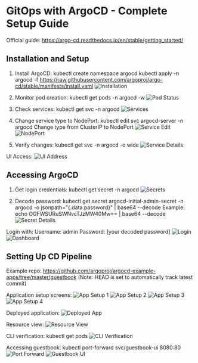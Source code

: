 # GitOps with ArgoCD - Complete Setup Guide

Official guide: https://argo-cd.readthedocs.io/en/stable/getting_started/

## Installation and Setup

1. Install ArgoCD:
kubectl create namespace argocd
kubectl apply -n argocd -f https://raw.githubusercontent.com/argoproj/argo-cd/stable/manifests/install.yaml
![Installation](https://github.com/user-attachments/assets/97ad22ee-2a5f-4d49-ac19-41602439007e)

2. Monitor pod creation:
kubectl get pods -n argocd -w
![Pod Status](https://github.com/user-attachments/assets/53abd950-5854-4a89-b6d1-3c2caf8093e6)

3. Check services:
kubectl get svc -n argocd
![Services](https://github.com/user-attachments/assets/8a80893d-993a-4db6-9eba-53440b4fe93d)

4. Change service type to NodePort:
kubectl edit svc argocd-server -n argocd
Change type from ClusterIP to NodePort
![Service Edit](https://github.com/user-attachments/assets/d02322c6-528c-42ad-a1c6-79ca02a9d557)
![NodePort](https://github.com/user-attachments/assets/a68b6ffe-883f-4aad-a51e-4e3a80a7827b)

5. Verify changes:
kubectl get svc -n argocd -o wide
![Service Details](https://github.com/user-attachments/assets/3f29250d-64ad-40c2-b459-19729f636836)

UI Access:
![UI Address](https://github.com/user-attachments/assets/e1352639-7a60-4a46-ad4b-f96836363e16)

## Accessing ArgoCD

1. Get login credentials:
kubectl get secret -n argocd
![Secrets](https://github.com/user-attachments/assets/56e3d7b2-193c-438f-9d68-687bf2ec8418)

2. Decode password:
kubectl get secret argocd-initial-admin-secret -n argocd -o jsonpath="{.data.password}" | base64 --decode
Example: echo OGFWSURuSWNvcTJzMW40Mw== | base64 --decode
![Secret Details](https://github.com/user-attachments/assets/bfcfb18f-18f4-4da9-9d32-50cdf334089d)

Login with:
Username: admin
Password: [your decoded password]
![Login](https://github.com/user-attachments/assets/d4cc2450-a20b-4916-ae9a-eb287e906927)
![Dashboard](https://github.com/user-attachments/assets/ddfb4cbe-7562-4c6e-a185-c1f57e8c1bba)

## Setting Up CD Pipeline

Example repo: https://github.com/argoproj/argocd-example-apps/tree/master/guestbook
(Note: HEAD is set to automatically track latest commit)

Application setup screens:
![App Setup 1](https://github.com/user-attachments/assets/95f27cc3-c8a1-484b-a98f-70a8e1e19ad0)
![App Setup 2](https://github.com/user-attachments/assets/60fe800a-5e91-4579-b42b-fbe35d52ee56)
![App Setup 3](https://github.com/user-attachments/assets/46a2a6f1-1770-4e02-8204-4ce7d9e624a7)
![App Setup 4](https://github.com/user-attachments/assets/e042bd55-b0ee-4820-8275-09808768355f)

Deployed application:
![Deployed App](https://github.com/user-attachments/assets/79e56221-3a44-4e8d-ab99-b96e01b06c4b)

Resource view:
![Resource View](https://github.com/user-attachments/assets/0d06b58a-3725-4ac3-93c2-429dae3d7f54)

CLI verification:
kubectl get pods
![CLI Verification](https://github.com/user-attachments/assets/6149ec48-076b-45dc-b966-e7a093226ff6)

Accessing guestbook:
kubectl port-forward svc/guestbook-ui 8080:80
![Port Forward](https://github.com/user-attachments/assets/ef8b2af3-45bf-4bd9-8d7b-66f696e95726)
![Guestbook UI](https://github.com/user-attachments/assets/87ff47d0-dd0a-47d2-8e5d-76a55b3406b1)
